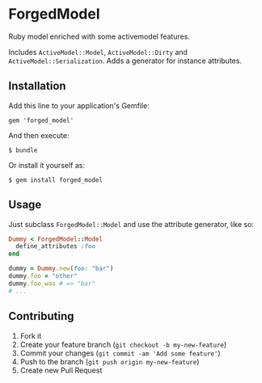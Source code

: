 # ForgedModel

Ruby model enriched with some activemodel features.

Includes `ActiveModel::Model`, `ActiveModel::Dirty` and `ActiveModel::Serialization`.
Adds a generator for instance attributes.

## Installation

Add this line to your application's Gemfile:

    gem 'forged_model'

And then execute:

    $ bundle

Or install it yourself as:

    $ gem install forged_model

## Usage

Just subclass `ForgedModel::Model` and use the attribute generator, like so:

```ruby
Dummy < ForgedModel::Model
  define_attributes :foo
end

dummy = Dummy.new(foo: "bar")
dummy.foo = "other"
dummy.foo_was # => "bar"
# ...
```



## Contributing

1. Fork it
2. Create your feature branch (`git checkout -b my-new-feature`)
3. Commit your changes (`git commit -am 'Add some feature'`)
4. Push to the branch (`git push origin my-new-feature`)
5. Create new Pull Request

